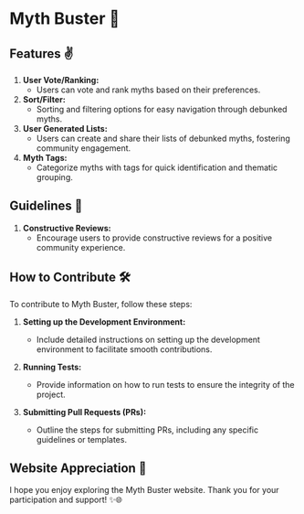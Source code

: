 # Myth Buster 🤯

## Features ✌

1. **User Vote/Ranking:**
   - Users can vote and rank myths based on their preferences.
2. **Sort/Filter:**
   - Sorting and filtering options for easy navigation through debunked myths.
3. **User Generated Lists:**
   - Users can create and share their lists of debunked myths, fostering community engagement.
4. **Myth Tags:**
   - Categorize myths with tags for quick identification and thematic grouping.

## Guidelines 📜

1. **Constructive Reviews:**
   - Encourage users to provide constructive reviews for a positive community experience.

## How to Contribute 🛠️

To contribute to Myth Buster, follow these steps:

1. **Setting up the Development Environment:**

   - Include detailed instructions on setting up the development environment to facilitate smooth contributions.

2. **Running Tests:**

   - Provide information on how to run tests to ensure the integrity of the project.

3. **Submitting Pull Requests (PRs):**
   - Outline the steps for submitting PRs, including any specific guidelines or templates.

## Website Appreciation 🙌

I hope you enjoy exploring the Myth Buster website. Thank you for your participation and support! ✨🌐
